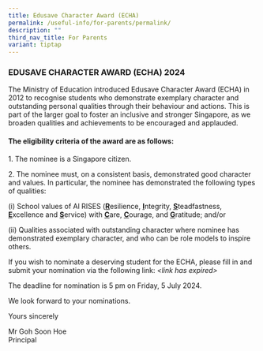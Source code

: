 ```yaml
---
title: Edusave Character Award (ECHA)
permalink: /useful-info/for-parents/permalink/
description: ""
third_nav_title: For Parents
variant: tiptap
---
```

<h3>EDUSAVE CHARACTER AWARD (ECHA) 2024</h3>
<p>The Ministry of Education introduced Edusave Character Award (ECHA) in
2012 to recognise students who demonstrate exemplary character and outstanding
personal qualities through their behaviour and actions. This is part of
the larger goal to foster an inclusive and stronger Singapore, as we broaden
qualities and achievements to be encouraged and applauded.</p>
<h4>The eligibility criteria of the award are as follows:</h4>
<p>1. The nominee is a Singapore citizen.</p>
<p>2. The nominee must, on a consistent basis, demonstrated good character
and values. In particular, the nominee has demonstrated the following types
of qualities:</p>
<p>(i) School values of Al RISES (<strong><u>R</u></strong>esilience, <strong><u>I</u></strong>ntegrity, <strong><u>S</u></strong>teadfastness, <strong><u>E</u></strong>xcellence
and <strong><u>S</u></strong>ervice) with <strong><u>C</u></strong>are, <strong><u>C</u></strong>ourage,
and <strong><u>G</u></strong>ratitude; and/or</p>
<p>(ii) Qualities associated with outstanding character where nominee has
demonstrated exemplary character, and who can be role models to inspire
others.</p>
<p>If you wish to nominate a deserving student for the ECHA, please fill
in and submit your nomination via the following link: <em>&lt;link has expired&gt;</em>
</p>
<p>The deadline for nomination is 5 pm on Friday, 5 July 2024.</p>
<p>We look forward to your nominations.</p>
<p>Yours sincerely</p>
<p>Mr Goh Soon Hoe
<br>Principal</p>
<p></p>